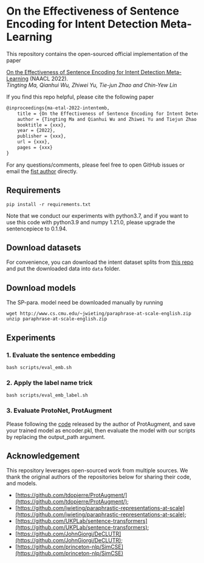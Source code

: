# On the Effectiveness of Sentence Encoding for Intent Detection Meta-Learning

This repository contains the open-sourced official implementation of the paper

[On the Effectiveness of Sentence Encoding for Intent Detection Meta-Learning]() (NAACL 2022).   
_Tingting Ma, Qianhui Wu, Zhiwei Yu, Tie-jun Zhao and Chin-Yew Lin_

If you find this repo helpful, please cite the following paper
```tex
@inproceedings{ma-etal-2022-intentemb,
    title = {On the Effectiveness of Sentence Encoding for Intent Detection Meta-Learning},
    author = {Tingting Ma and Qianhui Wu and Zhiwei Yu and Tiejun Zhao and Chin-Yew Lin},
    booktitle = {xxx},
    year = {2022},
    publisher = {xxx},
    url = {xxx},
    pages = {xxx}
}
```

For any questions/comments, please feel free to open GitHub issues or email the <a href="mailto:hittingtingma@gmail.com">fist author</a> directly.

## Requirements

```
pip install -r requirements.txt 
```
Note that we conduct our experiments with python3.7, and if you want to use this code with python3.9 and numpy 1.21.0, please upgrade the sentencepiece to 0.1.94.

## Download datasets  

For convenience, you can download the intent dataset splits from [this repo](https://github.com/tdopierre/ProtAugment/tree/main/data) and put the downloaded data into `data` folder.

## Download models

<!-- For sentence embedding models, we use public models as follows:

| sentence embeddings | download link |
| :-----:| :----: |
| SBERT-para. | [paraphrase-distilroberta-base-v2](https://huggingface.co/sentence-transformers/paraphrase-distilroberta-base-v2) |
| SBERT-NLI | [nli-roberta-base-v2](https://huggingface.co/sentence-transformers/nli-roberta-base-v2) |
| SimCSE-NLI | [princeton-nlp/sup-simcse-roberta-base](https://huggingface.co/princeton-nlp/sup-simcse-roberta-base) |
| DeCLUTR | [johngiorgi/declutr-base](https://github.com/JohnGiorgi/DeCLUTR) |
| SP-para. | [jwieting's repo](https://github.com/jwieting/paraphrastic-representations-at-scale) | -->

The SP-para. model need be downloaded manually by running

```
wget http://www.cs.cmu.edu/~jwieting/paraphrase-at-scale-english.zip
unzip paraphrase-at-scale-english.zip
```

## Experiments

### 1. Evaluate the sentence embedding  

```
bash scripts/eval_emb.sh
```

### 2. Apply the label name trick   

```
bash scripts/eval_emb_label.sh
```

### 3. Evaluate ProtoNet, ProtAugment  

Please following the [code](https://github.com/tdopierre/ProtAugment/) released by the author of ProtAugment, and 
save your trained model as encoder.pkl, then evaluate the model with our scripts by replacing the output_path argument.

## Acknowledgement  
This repository leverages open-sourced work from multiple sources. We thank the original authors of the repositories below for sharing their code, and models.

- [https://github.com/tdopierre/ProtAugment/](https://github.com/tdopierre/ProtAugment/);
- [https://github.com/jwieting/paraphrastic-representations-at-scale](https://github.com/jwieting/paraphrastic-representations-at-scale);
- [https://github.com/UKPLab/sentence-transformers](https://github.com/UKPLab/sentence-transformers);
- [https://github.com/JohnGiorgi/DeCLUTR](https://github.com/JohnGiorgi/DeCLUTR);
- [https://github.com/princeton-nlp/SimCSE](https://github.com/princeton-nlp/SimCSE)  